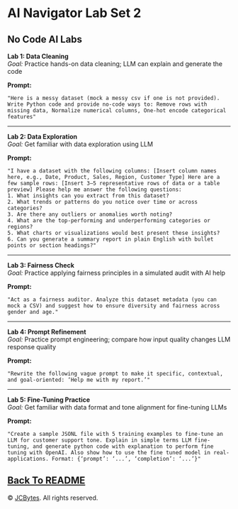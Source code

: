 # AI Navigator Lab Set 2

## No Code AI Labs

**Lab 1: Data Cleaning**  
*Goal:* Practice hands-on data cleaning; LLM can explain and generate the code  

**Prompt:**  
```
"Here is a messy dataset (mock a messy csv if one is not provided). Write Python code and provide no-code ways to: Remove rows with missing data, Normalize numerical columns, One-hot encode categorical features"

```
---

**Lab 2: Data Exploration**  
*Goal:* Get familiar with data exploration using LLM  

**Prompt:**  
```
"I have a dataset with the following columns: [Insert column names here, e.g., Date, Product, Sales, Region, Customer Type] Here are a few sample rows: [Insert 3–5 representative rows of data or a table preview] Please help me answer the following questions:  
1. What insights can you extract from this dataset?  
2. What trends or patterns do you notice over time or across categories?  
3. Are there any outliers or anomalies worth noting?  
4. What are the top-performing and underperforming categories or regions?  
5. What charts or visualizations would best present these insights?  
6. Can you generate a summary report in plain English with bullet points or section headings?"
```

---

**Lab 3: Fairness Check**  
*Goal:* Practice applying fairness principles in a simulated audit with AI help  

**Prompt:**
```  
"Act as a fairness auditor. Analyze this dataset metadata (you can mock a CSV) and suggest how to ensure diversity and fairness across gender and age."
```

---

**Lab 4: Prompt Refinement**  
*Goal:* Practice prompt engineering; compare how input quality changes LLM response quality  

**Prompt:**  
```
"Rewrite the following vague prompt to make it specific, contextual, and goal-oriented: ‘Help me with my report.’"
```

---

**Lab 5: Fine-Tuning Practice**  
*Goal:* Get familiar with data format and tone alignment for fine-tuning LLMs  

**Prompt:**  
```
"Create a sample JSONL file with 5 training examples to fine-tune an LLM for customer support tone. Explain in simple terms LLM fine-tuning, and generate python code with explanation to perform fine tuning with OpenAI. Also show how to use the fine tuned model in real-applications. Format: {‘prompt’: ‘...’, ‘completion’: ‘...’}"
```


<a href="README.md">Back To README</a>
---

© <a href="https://jcbytes.com">JCBytes</a>. All rights reserved.

